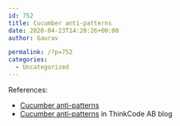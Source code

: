 ```yaml
---
id: 752
title: Cucumber anti-patterns
date: 2020-04-23T14:20:26+00:00
author: Gaurav

permalink: /?p=752
categories:
  - Uncategorized
---
```

References:

  * <a href="https://cucumber.io/docs/guides/anti-patterns/#support-for-conjunction-steps" target="_blank" rel="noopener">Cucumber anti-patterns</a>
  * <a href="http://www.thinkcode.se/blog/2016/06/22/cucumber-antipatterns" target="_blank" rel="noopener">Cucumber anti-patterns</a> in ThinkCode AB blog